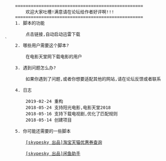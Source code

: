<pre>

    =================================================
        欢迎大家吐槽!满意请在论坛给作者好评啊!!!
    =================================================
    1. 脚本的功能

        点击链接,自动启动迅雷下载
`
    2. 哪些用户需要这个脚本?

        在电影天堂网下载电影的用户

    3. 遇到问题怎么办?
        
        如果你遇到了问题,或者你想要适配其他的网站,请在论坛反馈或者联系2565978507@qq.com

    4. 日志
       
        2019-02-24 重构
        2018-05-24 支持阳光电影,电影天堂2018
        2018-05-16 支持下载电视剧,优化了匹配规则
        2018-05-14 创建项目
    
    5. 你可能还需要的一些脚本

        <a href="https://greasyfork.org/zh-CN/scripts/40146-taobao-tmail-%E6%B7%98%E5%AE%9D%E5%A4%A9%E7%8C%AB%E8%B4%AD%E7%89%A9%E5%8A%A9%E6%89%8B-%E4%BC%98%E6%83%A0%E5%88%B8%E5%8A%A9%E6%89%8B-%E6%94%AF%E6%8C%81%E6%89%AB%E7%A0%81%E9%A2%86%E5%88%B8-%E7%9C%81%E9%92%B1%E5%BF%85%E5%A4%87%E5%B7%A5%E5%85%B7-%E6%9C%80%E6%96%B0%E7%89%88-2018-05-11-skypesky">[skypesky 出品]淘宝天猫优惠券查询</a>

        <a href="https://greasyfork.org/zh-CN/scripts/367805-%E9%97%B2%E9%B1%BC%E5%8A%A9%E6%89%8B-%E6%B7%98%E5%AE%9D%E9%97%B2%E9%B1%BC-%E9%9A%90%E8%97%8F%E9%A6%96%E9%A1%B5%E7%9A%84%E5%B9%BF%E5%91%8A">[skypesky 出品]闲鱼助手</a>
</pre>